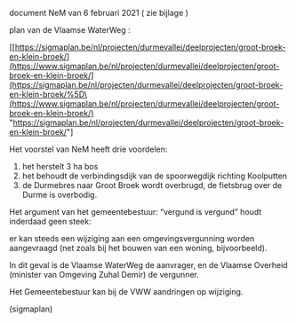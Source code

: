 document NeM van 6 februari 2021 ( zie bijlage )

plan van de Vlaamse WaterWeg :

\[[https://sigmaplan.be/nl/projecten/durmevallei/deelprojecten/groot-broek-en-klein-broek/](https://www.sigmaplan.be/nl/projecten/durmevallei/deelprojecten/groot-broek-en-klein-broek/](https://sigmaplan.be/nl/projecten/durmevallei/deelprojecten/groot-broek-en-klein-broek/%5D\(https://www.sigmaplan.be/nl/projecten/durmevallei/deelprojecten/groot-broek-en-klein-broek/) "<https://sigmaplan.be/nl/projecten/durmevallei/deelprojecten/groot-broek-en-klein-broek/>"\]

Het voorstel van NeM heeft drie voordelen:

1. het herstelt 3 ha bos
2. het behoudt de verbindingsdijk van de spoorwegdijk richting Koolputten
3. de Durmebres naar Groot Broek wordt overbrugd, de fietsbrug over de Durme is overbodig.

Het argument van het gemeentebestuur: “vergund is vergund” houdt inderdaad geen steek:

er kan steeds een wijziging aan een omgevingsvergunning worden aangevraagd (net zoals bij het bouwen van een woning, bijvoorbeeld).

In dit geval is de Vlaamse WaterWeg de aanvrager, en de Vlaamse Overheid (minister van Omgeving Zuhal Demir) de vergunner.

Het Gemeentebestuur kan bij de VWW aandringen op wijziging.

(sigmaplan)
